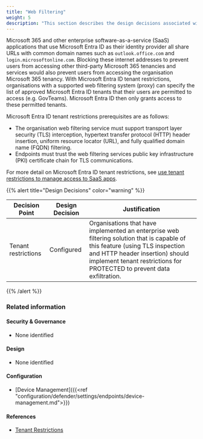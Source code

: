 ```yaml
---
title: "Web Filtering"
weight: 5
description: "This section describes the design decisions associated with managing endpoint security for system(s) built using ASD's Blueprint for Secure Cloud."
---
```


Microsoft 365 and other enterprise software-as-a-service (SaaS) applications that use Microsoft Entra ID as their identity provider all share URLs with common domain names such as `outlook.office.com` and `login.microsoftonline.com`. Blocking these internet addresses to prevent users from accessing other third-party Microsoft 365 tenancies and services would also prevent users from accessing the organisation Microsoft 365 tenancy. With Microsoft Entra ID tenant restrictions, organisations with a supported web filtering system (proxy) can specify the list of approved Microsoft Entra ID tenants that their users are permitted to access (e.g. GovTeams). Microsoft Entra ID then only grants access to these permitted tenants.

Microsoft Entra ID tenant restrictions prerequisites are as follows:

* The organisation web filtering service must support transport layer security (TLS) interception, hypertext transfer protocol (HTTP) header insertion, uniform resource locator (URL), and fully qualified domain name (FQDN) filtering.
* Endpoints must trust the web filtering services public key infrastructure (PKI) certificate chain for TLS communications.  

For more detail on Microsoft Entra ID tenant restrictions, see [use tenant restrictions to manage access to SaaS apps](https://learn.microsoft.com/entra/identity/enterprise-apps/tenant-restrictions).

{{% alert title="Design Decisions" color="warning" %}}

| Decision Point      | Design Decision | Justification                                                                                                                                                                                                                              |
|---------------------|-----------------|--------------------------------------------------------------------------------------------------------------------------------------------------------------------------------------------------------------------------------------------|
| Tenant restrictions | Configured      | Organisations that have implemented an enterprise web filtering solution that is capable of this feature (using TLS inspection and HTTP header insertion) should implement tenant restrictions for PROTECTED to prevent data exfiltration. |

{{% /alert %}}

### Related information

#### Security & Governance

* None identified

#### Design

* None identified

#### Configuration

* [Device Management]({{<ref "configuration/defender/settings/endpoints/device-management.md">}})

#### References

* [Tenant Restrictions](https://learn.microsoft.com/entra/identity/enterprise-apps/tenant-restrictions)